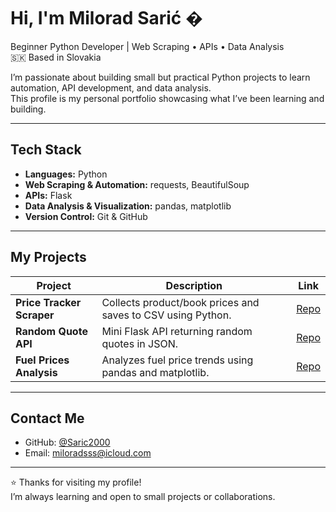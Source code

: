 # Hi, I'm Milorad Sarić �

Beginner Python Developer | Web Scraping • APIs • Data Analysis  
🇸🇰 Based in Slovakia  

I’m passionate about building small but practical Python projects to learn automation, API development, and data analysis.  
This profile is my personal portfolio showcasing what I’ve been learning and building.

---

## Tech Stack

- **Languages:** Python  
- **Web Scraping & Automation:** requests, BeautifulSoup  
- **APIs:** Flask  
- **Data Analysis & Visualization:** pandas, matplotlib  
- **Version Control:** Git & GitHub  

---

## My Projects

| Project | Description | Link |
|---------|-------------|------|
| **Price Tracker Scraper** | Collects product/book prices and saves to CSV using Python. | [Repo](https://github.com/Saric2000/PythonPortfolio/tree/main/price-tracker-scraper) |
| **Random Quote API** | Mini Flask API returning random quotes in JSON. | [Repo](https://github.com/Saric2000/PythonPortfolio/tree/main/random-quote-api) |
| **Fuel Prices Analysis** | Analyzes fuel price trends using pandas and matplotlib. | [Repo](https://github.com/Saric2000/PythonPortfolio/tree/main/fuel-prices-analysis) |

---

## Contact Me

- GitHub: [@Saric2000](https://github.com/Saric2000)  
- Email: miloradsss@icloud.com  

---

⭐ Thanks for visiting my profile!  
I’m always learning and open to small projects or collaborations.
